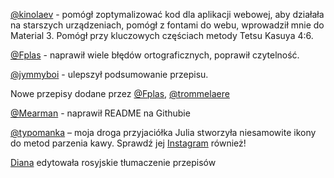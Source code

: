 [@kinolaev](https://github.com/kinolaev) - pomógł zoptymalizować kod dla aplikacji webowej, aby działała na starszych urządzeniach, pomógł z fontami do webu, wprowadził mnie do Material 3. Pomógł przy kluczowych częściach metody Tetsu Kasuya 4:6.

[@Fplas](https://github.com/Fplas) - naprawił wiele błędów ortograficznych, poprawił czytelność.

[@jymmyboi](https://github.com/jymmyboi) - ulepszył podsumowanie przepisu.

Nowe przepisy dodane przez [@Fplas](https://github.com/Fplas), [@trommelaere](https://github.com/trommelaere)

[@Mearman](https://github.com/Mearman) - naprawił README na Githubie

[@typomanka](https://github.com/typomanka) – moja droga przyjaciółka Julia stworzyła niesamowite ikony do metod parzenia kawy. Sprawdź jej [Instagram](https://www.instagram.com/typomanka/) również!

[Diana](https://diana.karliner.pro/) edytowała rosyjskie tłumaczenie przepisów